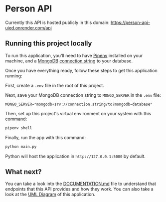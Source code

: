 # Person API

Currently this API is hosted publicly in this domain: https://person-api-uied.onrender.com/api

## Running this project locally

To run this application, you'll need to have [Pipenv](https://pipenv.pypa.io/en/latest/installation/) installed on your machine, and a [MongoDB](https://www.mongodb.com/docs/manual/tutorial/getting-started/) [connection string](https://www.mongodb.com/docs/drivers/node/current/quick-start/create-a-connection-string/) to your database.

Once you have everything ready, follow these steps to get this application running:

First, create a `.env` file in the root of this project.

Next, save your MongoDB connection string to `MONGO_SERVER` in the `.env` file:

```env
MONGO_SERVER="mongodb+srv://connection.string/to?mongodb=database"
```

Then, set up this project's virtual environment on your system with this command:

```bash
pipenv shell
```

Finally, run the app with this command:

```bash
python main.py
```

Python will host the application in `http://127.0.0.1:5000` by default.

## What next?

You can take a look into the [DOCUMENTATION.md](/DOCUMENTATION.md) file to understand that endpoints that this API provides and how they work. You can also take a look at the [UML Diagram](/UML%20Diagram.png) of this application.
